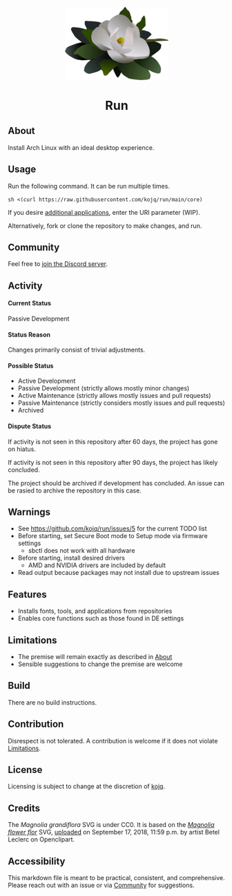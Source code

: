 <div align = "center">
  <img src = "LOGO.svg" width = 240/>

# Run
</div>

## About

Install Arch Linux with an ideal desktop experience.

## Usage

Run the following command. It can be run multiple times.

```
sh <(curl https://raw.githubusercontent.com/kojq/run/main/core)
```

If you desire [additional applications](https://wiki.archlinux.org/title/List_of_applications), enter the URI parameter (WIP).

Alternatively, fork or clone the repository to make changes, and run.

## Community

Feel free to [join the Discord server](https://discord.gg/peezNh4pS4).

## Activity

#### Current Status

Passive Development

#### Status Reason

Changes primarily consist of trivial adjustments.

#### Possible Status

- Active Development
- Passive Development (strictly allows mostly minor changes)
- Active Maintenance (strictly allows mostly issues and pull requests)
- Passive Maintenance (strictly considers mostly issues and pull requests)
- Archived

#### Dispute Status

If activity is not seen in this repository after 60 days, the project has gone on hiatus.

If activity is not seen in this repository after 90 days, the project has likely concluded.

The project should be archived if development has concluded. An issue can be rasied to archive the repository in this case.

## Warnings

- See https://github.com/kojq/run/issues/5 for the current TODO list
- Before starting, set Secure Boot mode to Setup mode via firmware settings
  - sbctl does not work with all hardware
- Before starting, install desired drivers
  - AMD and NVIDIA drivers are included by default
- Read output because packages may not install due to upstream issues

## Features

- Installs fonts, tools, and applications from repositories
- Enables core functions such as those found in DE settings

## Limitations

- The premise will remain exactly as described in [About](#about)
- Sensible suggestions to change the premise are welcome

## Build

There are no build instructions.

## Contribution

Disrespect is not tolerated. A contribution is welcome if it does not violate [Limitations](#limitations).

## License

Licensing is subject to change at the discretion of [kojq](https://github.com/kojq).

## Credits

The *Magnolia grandiflora* SVG is under CC0. It is based on the *[Magnolia flower flor](https://www.openclipart.org/detail/306895/magnolia-flower-flor)* SVG, [uploaded](https://www.openclipart.org/download/306895/1537228771.svg) on September 17, 2018, 11:59 p.m. by artist Betel Leclerc on Openclipart.

## Accessibility

This markdown file is meant to be practical, consistent, and comprehensive. Please reach out with an issue or via [Community](#community) for suggestions.
